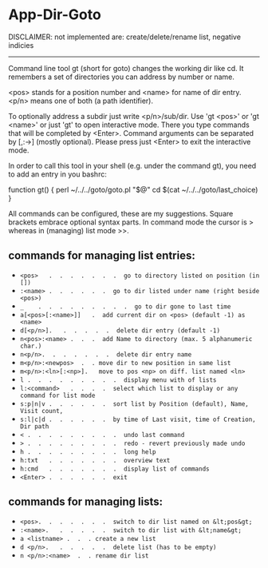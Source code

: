 # App-Dir-Goto

DISCLAIMER: not implemented are: create/delete/rename list, negative indicies

- - -

  Command line tool gt (short for goto) changes the working dir like cd.
  It remembers a set of directories you can address by number or name.

  &lt;pos> stands for a position number and &lt;name&gt; for name 
  of dir entry. &lt;p/n> means one of both (a path identifier).

  To optionally address a subdir just write &lt;p/n>/sub/dir.
  Use 'gt &lt;pos&gt;' or 'gt &lt;name&gt;' or just 'gt' to open interactive mode.
  There you type commands that will be completed by &lt;Enter&gt;.
  Command arguments can be separated by [,:-&gt;] (mostly optional).
  Please press just &lt;Enter&gt; to exit the interactive mode.

In order to call this tool in your shell (e.g. under the command gt), you need to add an entry in you bashrc:

function gt() { perl ~/../../goto/goto.pl "$@" cd $(cat ~/../../goto/last_choice) }


All commands can be configured, these are my suggestions.
Square brackets embrace optional syntax parts.
In command mode the cursor is &gt; whereas in (managing) list mode &gt;&gt;.

## commands for managing list entries:
                
- `<pos>   .  .  .  .  .  .  .  go to directory listed on position (in [])`
- `:<name> .  .  .  .  .  .  go to dir listed under name (right beside <pos>)`
- `_    .  .  .  .  .  .  .  .  .  go to dir gone to last time`
- `a[<pos>[:<name>]]   .  add current dir on <pos> (default -1) as <name>`
- `d[<p/n>].   .  .  .  .  .  delete dir entry (default -1)`
- `n<pos>:<name> .  .  .  add Name to directory (max. 5 alphanumeric char.)`
- `n<p/n>.  .  .  .  .  .  .  delete dir entry name`
- `m<p/n>:<newpos>  .  . move dir to new position in same list`
- `m<p/n>:<ln>[:<np>].   move to pos <np> on diff. list named <ln>`
- `l .  .  .  .  .  .  .  .  .  display menu with of lists`
- `l:<command>   .  .  .  .  select which list to display or any command for list mode`
- `s:p|n|v .  .  .  .  .  .  sort list by Position (default), Name, Visit count,`
- `s:l|c|d .  .  .  .  .  .  by time of Last visit, time of Creation, Dir path`
- `< .  .  .  .  .  .  .  .  .  undo last command`
- `> .  .  .  .  .  .  .  .  .  redo - revert previously made undo`
- `h .  .  .  .  .  .  .  .  .  long help`
- `h:txt   .  .  .  .  .  .  .  overview text`
- `h:cmd   .  .  .  .  .  .  .  display list of commands`
- `<Enter> .  .  .  .  .  .  exit`

## commands for managing lists:

- `<pos>.  .  .  .  .  .  .  switch to dir list named on &lt;pos&gt;`
- `:<name>.   .  .  .  .  .  switch to dir list with &lt;name&gt;`
- `a <listname> .  .  . create a new list`
- `d <p/n>.   .  .  .  .  .  delete list (has to be empty)`
- `n <p/n>:<name>  .  . rename dir list`

